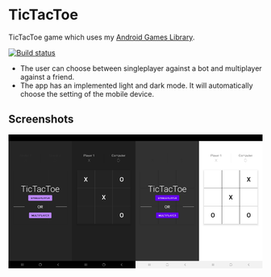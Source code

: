 # TicTacToe

TicTacToe game which uses my <a href="https://github.com/SoWieMarkus/Games">Android Games Library</a>.

<a href="https://play.google.com/store/apps/details?id=markus.wieland.tictactoe">
        <img src="https://upload.wikimedia.org/wikipedia/commons/7/78/Google_Play_Store_badge_EN.svg" alt="Build status" width="50%">
 </a>

* The user can choose between singleplayer against a bot and multiplayer against a friend. 
* The app has an implemented light and dark mode. It will automatically choose the setting of the mobile device.

## Screenshots

<img src="https://github.com/SoWieMarkus/TicTacToe/blob/Main/screenshots/english/Screenshot_20210410-172623_TicTacToe.jpg" width="25%"><img src="https://github.com/SoWieMarkus/TicTacToe/blob/Main/screenshots/english/Screenshot_20210410-172917_TicTacToe.jpg" width="25%"><img src="https://github.com/SoWieMarkus/TicTacToe/blob/Main/screenshots/english/Screenshot_20210410-172927_TicTacToe.jpg" width="25%"><img src="https://github.com/SoWieMarkus/TicTacToe/blob/Main/screenshots/english/Screenshot_20210410-173056_TicTacToe.jpg" width="25%">


